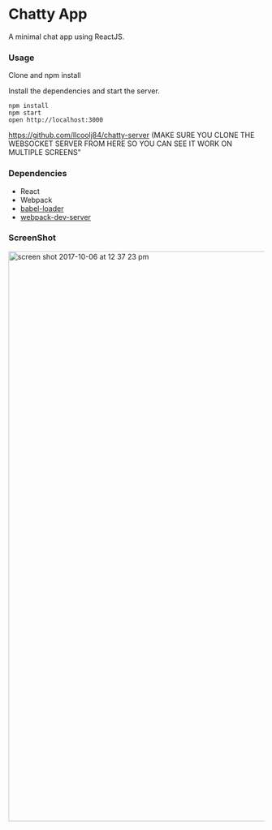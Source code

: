 Chatty App
=====================

A minimal chat app using ReactJS.

### Usage

Clone and npm install

Install the dependencies and start the server.

```
npm install
npm start
open http://localhost:3000
```
https://github.com/llcoolj84/chatty-server (MAKE SURE YOU CLONE THE WEBSOCKET SERVER FROM HERE SO YOU CAN SEE IT WORK ON MULTIPLE SCREENS" 

### Dependencies

* React
* Webpack
* [babel-loader](https://github.com/babel/babel-loader)
* [webpack-dev-server](https://github.com/webpack/webpack-dev-server)

### ScreenShot

<img width="1124" alt="screen shot 2017-10-06 at 12 37 23 pm" src="https://user-images.githubusercontent.com/29167930/31293327-1088301e-aa94-11e7-813e-1c658037ab5a.png">




